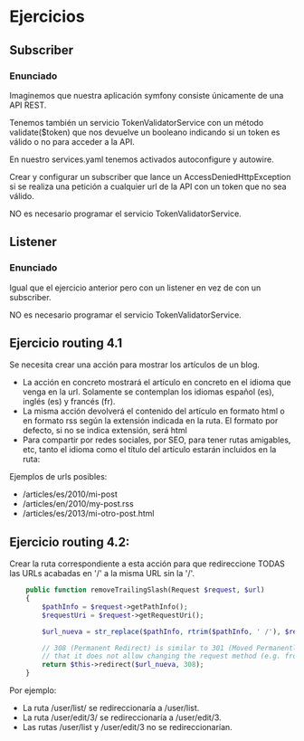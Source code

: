 # Ejercicios

## Subscriber

### Enunciado

Imaginemos que nuestra aplicación symfony consiste únicamente de una API REST.

Tenemos también un servicio TokenValidatorService con un método validate($token) que nos devuelve un booleano indicando si un token es válido o no para acceder a la API.

En nuestro services.yaml tenemos activados autoconfigure y autowire.

Crear y configurar un subscriber que lance un AccessDeniedHttpException si se realiza una petición a cualquier url de la API con un token que no sea válido.

NO es necesario programar el servicio TokenValidatorService.

## Listener

### Enunciado

Igual que el ejercicio anterior pero con un listener en vez de con un subscriber.

NO es necesario programar el servicio TokenValidatorService.



Ejercicio routing 4.1
---------------------

Se necesita crear una acción para mostrar los artículos de un blog. 

- La acción en concreto mostrará el artículo en concreto en el idioma que venga en la url. Solamente se contemplan los idiomas español (es), inglés (es) y francés (fr).
- La misma acción devolverá el contenido del artículo en formato html o en formato rss según la extensión indicada en la ruta. El formato por defecto, si no se indica extensión, será html
- Para compartir por redes sociales, por SEO, para tener rutas amigables, etc, tanto el idioma como el título del artículo estarán incluidos en la ruta:


Ejemplos de urls posibles: 

- /articles/es/2010/mi-post
- /articles/en/2010/my-post.rss
- /articles/es/2013/mi-otro-post.html



Ejercicio routing 4.2:
--------------

Crear la ruta correspondiente a esta acción para que redireccione TODAS las URLs acabadas en '/' a la misma URL sin la '/'.


```php
    public function removeTrailingSlash(Request $request, $url)
    {
        $pathInfo = $request->getPathInfo();
        $requestUri = $request->getRequestUri();

        $url_nueva = str_replace($pathInfo, rtrim($pathInfo, ' /'), $requestUri);

        // 308 (Permanent Redirect) is similar to 301 (Moved Permanently) except
        // that it does not allow changing the request method (e.g. from POST to GET)
        return $this->redirect($url_nueva, 308);
    }
```


Por ejemplo:

- La ruta /user/list/ se redireccionaría a /user/list.
- La ruta /user/edit/3/ se redireccionaría a /user/edit/3.
- Las rutas /user/list y /user/edit/3 no se redireccionarían.

